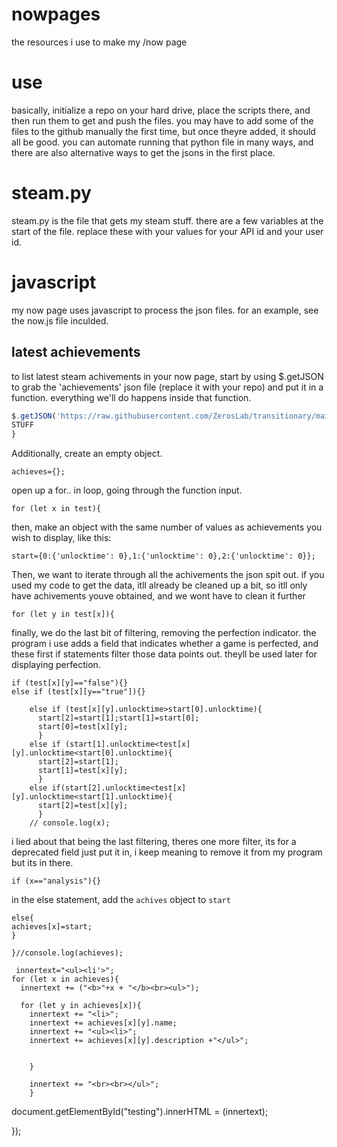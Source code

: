 # nowpages
the resources i use to make my /now page

# use
basically, initialize a repo on your hard drive, place the scripts there, and then run them to get and push the files. you may have to add some of the files to the github manually the first time, but once theyre added, it should all be good. you can automate running that python file in many ways, and there are also alternative ways to get the jsons in the first place. 


# steam.py
steam.py is the file that gets my steam stuff. there are a few variables at the start of the file. replace these with your values for your API id and your user id.

# javascript
my now page uses javascript to process the json files. 
for an example, see the now.js file inculded.

## latest achievements
to list latest steam achivements in your now page, start by using $.getJSON to grab the 'achievements' json file (replace it with your repo) and put it in a function. everything we'll do happens inside that function. 
```JavaScript
$.getJSON('https://raw.githubusercontent.com/ZerosLab/transitionary/main/achievements.json', function(test) {
STUFF
}
```


Additionally, create an empty object. 
```
achieves={};
```
open up a for.. in loop, going through the function input. 
```
for (let x in test){
```
then, make an object with the same number of values as achievements you wish to display, like this:
```
start={0:{'unlocktime': 0},1:{'unlocktime': 0},2:{'unlocktime': 0}};
```
Then, we want to iterate through all the achivements the json spit out. if you used my code to get the data, itll already be cleaned up a bit, so itll only have achivements youve obtained, and we wont have to clean it further 
```
for (let y in test[x]){
```
finally, we do the last bit of filtering, removing the perfection indicator. the program i use adds a field that indicates whether a game is perfected, and these first if statements filter those data points out. theyll be used later for displaying perfection. 
```
if (test[x][y]=="false"){}
else if (test[x][y=="true"]){}
```

```
    else if (test[x][y].unlocktime>start[0].unlocktime){
      start[2]=start[1];start[1]=start[0];
      start[0]=test[x][y];
      }
    else if (start[1].unlocktime<test[x][y].unlocktime<start[0].unlocktime){
      start[2]=start[1];
      start[1]=test[x][y];
      }
    else if(start[2].unlocktime<test[x][y].unlocktime<start[1].unlocktime){
      start[2]=test[x][y];
      }
    // console.log(x);
```

i lied about that being the last filtering, theres one more filter, its for a deprecated field just put it in, i keep meaning to remove it from my program but its in there. 
```
if (x=="analysis"){}
```
in the else statement, add the `achives` object to `start`
```
else{
achieves[x]=start;
}
```
    
    }//console.log(achieves);
    
     innertext="<ul><li'>";
    for (let x in achieves){
      innertext += ("<b>"+x + "</b><br><ul>");
      
      for (let y in achieves[x]){
        innertext += "<li>";
        innertext += achieves[x][y].name;
        innertext += "<ul><li>";
        innertext += achieves[x][y].description +"</ul>";
        
         
        }
        
        innertext += "<br><br></ul>";
        }
    
    
    
   
    
document.getElementById("testing").innerHTML = (innertext);


});


